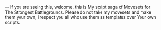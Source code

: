 -- If you sre sseing this, welcome. this is My script saga of Movesets for The Strongest Battlegrounds. Please do not take my movesets and make them your own, i respect you all who use them as templates over Your own scripts.